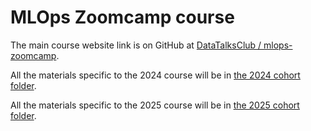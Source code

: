 # MLOps Zoomcamp course

The main course website link is on GitHub at [DataTalksClub / mlops-zoomcamp](https://github.com/DataTalksClub/mlops-zoomcamp "https://github.com/DataTalksClub/mlops-zoomcamp").

All the materials specific to the 2024 course will be in [the 2024 cohort folder](https://github.com/DataTalksClub/mlops-zoomcamp/tree/main/cohorts/2024 "https://github.com/DataTalksClub/mlops-zoomcamp/tree/main/cohorts/2024").

All the materials specific to the 2025 course will be in [the 2025 cohort folder](https://github.com/DataTalksClub/mlops-zoomcamp/tree/main/cohorts/2025 "https://github.com/DataTalksClub/mlops-zoomcamp/tree/main/cohorts/2025").

